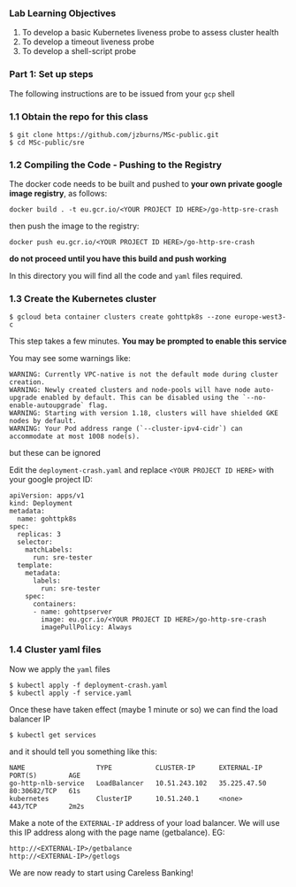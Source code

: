 
### Lab Learning Objectives
1. To develop a basic Kubernetes liveness probe to assess cluster health
2. To develop a timeout liveness probe
3. To develop a shell-script probe

### Part 1: Set up steps

The following instructions are to be issued from your ``gcp`` shell

### 1.1 Obtain the repo for this class
```
$ git clone https://github.com/jzburns/MSc-public.git
$ cd MSc-public/sre
```

### 1.2 Compiling the Code - Pushing to the Registry

The docker code needs to be built and pushed to **your own private google image registry**, as follows:

```
docker build . -t eu.gcr.io/<YOUR PROJECT ID HERE>/go-http-sre-crash
```
then push the image to the registry:

```
docker push eu.gcr.io/<YOUR PROJECT ID HERE>/go-http-sre-crash
```

**do not proceed until you have this build and push working**

In this directory you will find all the code and ``yaml`` files required.
### 1.3 Create the Kubernetes cluster

```
$ gcloud beta container clusters create gohttpk8s --zone europe-west3-c
```
This step takes a few minutes. **You may be prompted to enable this service**

You may see some warnings like:

```
WARNING: Currently VPC-native is not the default mode during cluster creation. 
WARNING: Newly created clusters and node-pools will have node auto-upgrade enabled by default. This can be disabled using the `--no-enable-autoupgrade` flag.
WARNING: Starting with version 1.18, clusters will have shielded GKE nodes by default.
WARNING: Your Pod address range (`--cluster-ipv4-cidr`) can accommodate at most 1008 node(s). 
```
but these can be ignored

Edit the ``deployment-crash.yaml`` and replace ``<YOUR PROJECT ID HERE>`` with your google project ID:

```
apiVersion: apps/v1
kind: Deployment
metadata:
  name: gohttpk8s
spec:
  replicas: 3
  selector:
    matchLabels:
      run: sre-tester
  template:
    metadata:
      labels:
        run: sre-tester
    spec:
      containers:
      - name: gohttpserver
        image: eu.gcr.io/<YOUR PROJECT ID HERE>/go-http-sre-crash
        imagePullPolicy: Always
```

### 1.4 Cluster yaml files

Now we apply the ``yaml`` files

```
$ kubectl apply -f deployment-crash.yaml
$ kubectl apply -f service.yaml 
```
Once these have taken effect (maybe 1 minute or so) we can find the load balancer IP

```
$ kubectl get services
```
and it should tell you something like this:
```
NAME                  TYPE           CLUSTER-IP      EXTERNAL-IP    PORT(S)        AGE
go-http-nlb-service   LoadBalancer   10.51.243.102   35.225.47.50   80:30682/TCP   61s
kubernetes            ClusterIP      10.51.240.1     <none>         443/TCP        2m2s
```
Make a note of the ``EXTERNAL-IP`` address of your load balancer. We will use this IP address along with the page name (getbalance).
EG:
```
http://<EXTERNAL-IP>/getbalance
http://<EXTERNAL-IP>/getlogs
```
We are now ready to start using Careless Banking!

